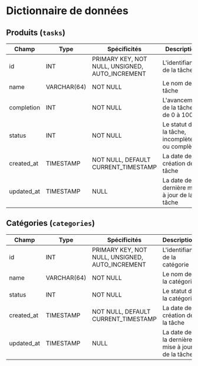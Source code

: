 # Dictionnaire de données

## Produits (`tasks`)

|Champ|Type|Spécificités|Description|
|-|-|-|-|
|id|INT|PRIMARY KEY, NOT NULL, UNSIGNED, AUTO_INCREMENT|L'identifiant de la tâche|
|name|VARCHAR(64)|NOT NULL|Le nom de la tâche|
|completion|INT|NOT NULL|L'avancement de la tâche, de 0 à 100|
|status|INT|NOT NULL|Le statut de la tâche, incomplète ou complète|
|created_at|TIMESTAMP|NOT NULL, DEFAULT CURRENT_TIMESTAMP|La date de création de la tâche|
|updated_at|TIMESTAMP|NULL|La date de la dernière mise à jour de la tâche|

## Catégories (`categories`)


|Champ|Type|Spécificités|Description|
|-|-|-|-|
|id|INT|PRIMARY KEY, NOT NULL, UNSIGNED, AUTO_INCREMENT|L'identifiant de la catégorie|
|name|VARCHAR(64)|NOT NULL|Le nom de la catégorie|
|status|INT|NOT NULL|Le statut de la catégorie|
|created_at|TIMESTAMP|NOT NULL, DEFAULT CURRENT_TIMESTAMP|La date de création de la tâche|
|updated_at|TIMESTAMP|NULL|La date de la dernière mise à jour de la tâche|

